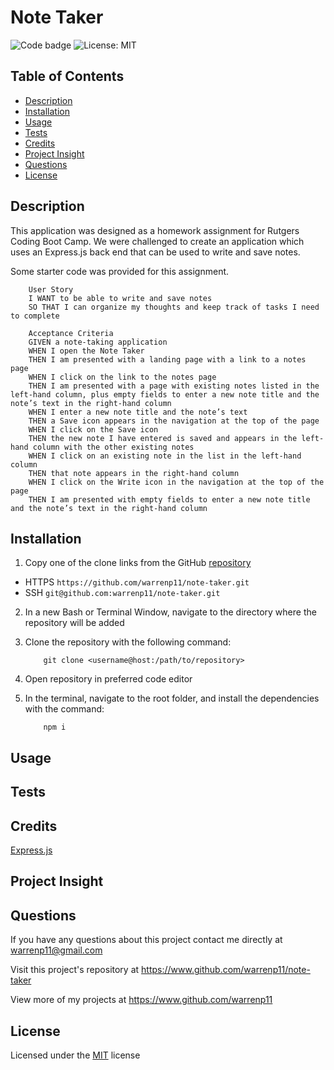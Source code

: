 # Note Taker

![Code badge](https://img.shields.io/github/languages/top/warrenp11/professional-readme-generator) 
![License: MIT](https://img.shields.io/badge/License-MIT-yellow.svg)

## Table of Contents
* [Description](#description)
* [Installation](#installation)
* [Usage](#usage)
* [Tests](#tests)
* [Credits](#credits)
* [Project Insight](#project-insight)
* [Questions](#questions)
* [License](#license)

## Description
This application was designed as a homework assignment for Rutgers Coding Boot Camp. We were challenged to create an application which uses an Express.js back end that can be used to write and save notes. 

Some starter code was provided for this assignment.

        User Story
        I WANT to be able to write and save notes
        SO THAT I can organize my thoughts and keep track of tasks I need to complete

        Acceptance Criteria
        GIVEN a note-taking application
        WHEN I open the Note Taker
        THEN I am presented with a landing page with a link to a notes page
        WHEN I click on the link to the notes page
        THEN I am presented with a page with existing notes listed in the left-hand column, plus empty fields to enter a new note title and the note’s text in the right-hand column
        WHEN I enter a new note title and the note’s text
        THEN a Save icon appears in the navigation at the top of the page
        WHEN I click on the Save icon
        THEN the new note I have entered is saved and appears in the left-hand column with the other existing notes
        WHEN I click on an existing note in the list in the left-hand column
        THEN that note appears in the right-hand column
        WHEN I click on the Write icon in the navigation at the top of the page
        THEN I am presented with empty fields to enter a new note title and the note’s text in the right-hand column

## Installation
1. Copy one of the clone links from the GitHub [repository](https://www.github.com/warrenp11/note-taker)
* HTTPS `https://github.com/warrenp11/note-taker.git`
* SSH  `git@github.com:warrenp11/note-taker.git` 

2. In a new Bash or Terminal Window, navigate to the directory where the repository will be added

3. Clone the repository with the following command:

           git clone <username@host:/path/to/repository>

4. Open repository in preferred code editor

5. In the terminal, navigate to the root folder, and install the dependencies with the command:

           npm i


## Usage

## Tests

## Credits
[Express.js](https://www.npmjs.com/package/express)

## Project Insight

## Questions
If you have any questions about this project contact me directly at warrenp11@gmail.com
  
Visit this project's repository at https://www.github.com/warrenp11/note-taker

View more of my projects at https://www.github.com/warrenp11

## License
Licensed under the [MIT](./license.txt/) license